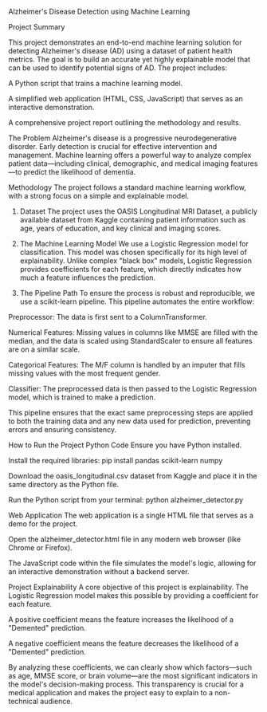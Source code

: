 Alzheimer's Disease Detection using Machine Learning

Project Summary

This project demonstrates an end-to-end machine learning solution for detecting Alzheimer's disease (AD) using a dataset of patient health metrics. The goal is to build an accurate yet highly explainable model that can be used to identify potential signs of AD. The project includes:

A Python script that trains a machine learning model.

A simplified web application (HTML, CSS, JavaScript) that serves as an interactive demonstration.

A comprehensive project report outlining the methodology and results.

The Problem
Alzheimer's disease is a progressive neurodegenerative disorder. Early detection is crucial for effective intervention and management. Machine learning offers a powerful way to analyze complex patient data—including clinical, demographic, and medical imaging features—to predict the likelihood of dementia.

Methodology
The project follows a standard machine learning workflow, with a strong focus on a simple and explainable model.

1. Dataset
The project uses the OASIS Longitudinal MRI Dataset, a publicly available dataset from Kaggle containing patient information such as age, years of education, and key clinical and imaging scores.

2. The Machine Learning Model
We use a Logistic Regression model for classification. This model was chosen specifically for its high level of explainability. Unlike complex "black box" models, Logistic Regression provides coefficients for each feature, which directly indicates how much a feature influences the prediction.

3. The Pipeline Path
To ensure the process is robust and reproducible, we use a scikit-learn pipeline. This pipeline automates the entire workflow:

Preprocessor: The data is first sent to a ColumnTransformer.

Numerical Features: Missing values in columns like MMSE are filled with the median, and the data is scaled using StandardScaler to ensure all features are on a similar scale.

Categorical Features: The M/F column is handled by an imputer that fills missing values with the most frequent gender.

Classifier: The preprocessed data is then passed to the Logistic Regression model, which is trained to make a prediction.

This pipeline ensures that the exact same preprocessing steps are applied to both the training data and any new data used for prediction, preventing errors and ensuring consistency.

How to Run the Project
Python Code
Ensure you have Python installed.

Install the required libraries: pip install pandas scikit-learn numpy

Download the oasis_longitudinal.csv dataset from Kaggle and place it in the same directory as the Python file.

Run the Python script from your terminal: python alzheimer_detector.py

Web Application
The web application is a single HTML file that serves as a demo for the project.

Open the alzheimer_detector.html file in any modern web browser (like Chrome or Firefox).

The JavaScript code within the file simulates the model's logic, allowing for an interactive demonstration without a backend server.

Project Explainability
A core objective of this project is explainability. The Logistic Regression model makes this possible by providing a coefficient for each feature.

A positive coefficient means the feature increases the likelihood of a "Demented" prediction.

A negative coefficient means the feature decreases the likelihood of a "Demented" prediction.

By analyzing these coefficients, we can clearly show which factors—such as age, MMSE score, or brain volume—are the most significant indicators in the model's decision-making process. This transparency is crucial for a medical application and makes the project easy to explain to a non-technical audience.
